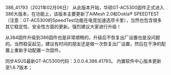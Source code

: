 386_41793（2021年02月06日）
从此版本开始，华硕GT-AC5300固件正式进入386大版本，在功能上，该版本主要更新了AiMesh 2.0和Ookla® SPEEDTEST（注意：GT-AC5300的SpeedTest功能在电竞加速选项卡里），当然也包含很多其它稳定性、安全性方面的更新。强烈建议大家进行升级！

从384固件升级到386固件也是非常顺畅的，升级后不恢复出厂设置也是没问题的。当然稳妥起见，建议有时间的朋友还是做一次恢复出厂设置，然后在干净的配置上重新手动配置一次固件。

同步ASUS最新GT-AC5300代码：3.0.0.4.386.41793。
内置软件中心版本更新至1.6.7版本；